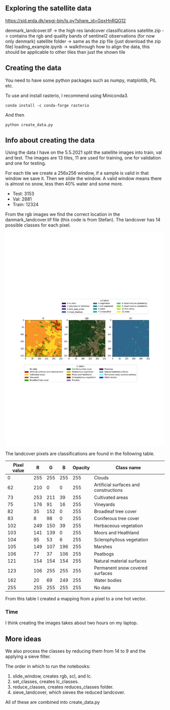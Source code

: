 ## Exploring the satellite data

https://sid.erda.dk/wsgi-bin/ls.py?share_id=GqxHnRQG12

denmark_landcover.tif -> the high res landcover classifications
satellite.zip -> contains the rgb and quality bands of sentinel2 observations (for now only denmark)
satellite folder -> same as the zip file (just download the zip file)
loading_example.ipynb -> walkthrough how to align the data, this should be applicable to other tiles than just the shown tile

## Creating the data

You need to have some python packages such as numpy, matplotlib, PIL etc.

To use and install rasterio, I recommend using Miniconda3.

```
conda install -c conda-forge rasterio
```

And then

```
python create_data.py
```

## Info about creating the data

Using the data I have on the 5.5.2021 split the satellite images into train, val and test. The images are 13 tiles, 11 are used for training, one for validation and one for testing.

For each tile we create a 256x256 window, if a sample is valid in that window we save it. Then we slide the window.
A valid window means there is almost no snow, less then 40% water and some more.

- Test: 3153
- Val: 2881
- Train: 12324

From the rgb images we find the correct location in the danmark_landcover.tif file (this code is from Stefan). The landcover has 14 possible classes for each pixel.

![LC RGB SCL image](images/rgb_lc_scl.png "All together")

The landcover pixels are classifications are found in the following table.

| Pixel value | R   | G   | B   | Opacity | Class name                            |
| ----------- | --- | --- | --- | ------- | ------------------------------------- |
| 0           | 255 | 255 | 255 | 255     | Clouds                                |
| 62          | 210 | 0   | 0   | 255     | Artificial surfaces and constructions |
| 73          | 253 | 211 | 39  | 255     | Cultivated areas                      |
| 75          | 176 | 91  | 16  | 255     | Vineyards                             |
| 82          | 35  | 152 | 0   | 255     | Broadleaf tree cover                  |
| 83          | 8   | 98  | 0   | 255     | Coniferous tree cover                 |
| 102         | 249 | 150 | 39  | 255     | Herbaceous vegetation                 |
| 103         | 141 | 139 | 0   | 255     | Moors and Heathland                   |
| 104         | 95  | 53  | 6   | 255     | Sclerophyllous vegetation             |
| 105         | 149 | 107 | 196 | 255     | Marshes                               |
| 106         | 77  | 37  | 106 | 255     | Peatbogs                              |
| 121         | 154 | 154 | 154 | 255     | Natural material surfaces             |
| 123         | 106 | 255 | 255 | 255     | Permanent snow covered surfaces       |
| 162         | 20  | 69  | 249 | 255     | Water bodies                          |
| 255         | 255 | 255 | 255 | 255     | No data                               |

From this table I created a mapping from a pixel to a one hot vector.

### Time

I think creating the images takes about two hours on my laptop.

## More ideas

We also process the classes by reducing them from 14 to 9 and the applying a sieve filter.

The order in which to run the notebooks:

1. slide_window, creates rgb, scl, and lc.
2. set_classes, creates lc_classes.
3. reduce_classes, creates reduces_classes folder.
4. sieve_landcover, which sieves the reduced landcover.

All of these are combined into create_data.py
